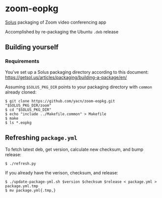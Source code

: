 # zoom-eopkg

[Solus](https://getsol.us) packaging of Zoom video conferencing app

Accomplished by re-packaging the Ubuntu `.deb` release

## Building yourself

### Requirements

You've set up a Solus packaging directory according to this document:
https://getsol.us/articles/packaging/building-a-package/en/

Assuming `$SOLUS_PKG_DIR` points to your packaging directory with `common`
already cloned:

```
$ git clone https://github.com/yacn/zoom-eopkg.git "$SOLUS_PKG_DIR/zoom"
$ cd "$SOLUS_PKG_DIR"
$ echo "include ../Makefile.common" > Makefile
$ make
$ ls *.eopkg
```

## Refreshing `package.yml`

To fetch latest deb, get version, calculate new checksum, and bump release:

```
$ ./refresh.py
```

If you already have the verison, checksum, and release:

```
$ ./update-package-yml.sh $version $checksum $release < package.yml > package.yml.tmp
$ mv package.yml{.tmp,}
```
